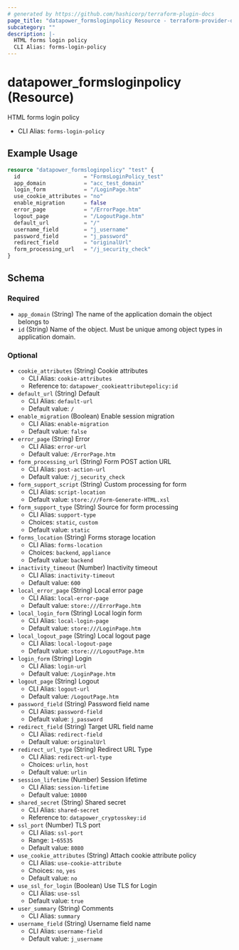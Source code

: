 ```yaml
---
# generated by https://github.com/hashicorp/terraform-plugin-docs
page_title: "datapower_formsloginpolicy Resource - terraform-provider-datapower"
subcategory: ""
description: |-
  HTML forms login policy
  CLI Alias: forms-login-policy
---
```


# datapower_formsloginpolicy (Resource)

HTML forms login policy
  - CLI Alias: `forms-login-policy`

## Example Usage

```terraform
resource "datapower_formsloginpolicy" "test" {
  id                    = "FormsLoginPolicy_test"
  app_domain            = "acc_test_domain"
  login_form            = "/LoginPage.htm"
  use_cookie_attributes = "no"
  enable_migration      = false
  error_page            = "/ErrorPage.htm"
  logout_page           = "/LogoutPage.htm"
  default_url           = "/"
  username_field        = "j_username"
  password_field        = "j_password"
  redirect_field        = "originalUrl"
  form_processing_url   = "/j_security_check"
}
```

<!-- schema generated by tfplugindocs -->
## Schema

### Required

- `app_domain` (String) The name of the application domain the object belongs to
- `id` (String) Name of the object. Must be unique among object types in application domain.

### Optional

- `cookie_attributes` (String) Cookie attributes
  - CLI Alias: `cookie-attributes`
  - Reference to: `datapower_cookieattributepolicy:id`
- `default_url` (String) Default
  - CLI Alias: `default-url`
  - Default value: `/`
- `enable_migration` (Boolean) Enable session migration
  - CLI Alias: `enable-migration`
  - Default value: `false`
- `error_page` (String) Error
  - CLI Alias: `error-url`
  - Default value: `/ErrorPage.htm`
- `form_processing_url` (String) Form POST action URL
  - CLI Alias: `post-action-url`
  - Default value: `/j_security_check`
- `form_support_script` (String) Custom processing for form
  - CLI Alias: `script-location`
  - Default value: `store:///Form-Generate-HTML.xsl`
- `form_support_type` (String) Source for form processing
  - CLI Alias: `support-type`
  - Choices: `static`, `custom`
  - Default value: `static`
- `forms_location` (String) Forms storage location
  - CLI Alias: `forms-location`
  - Choices: `backend`, `appliance`
  - Default value: `backend`
- `inactivity_timeout` (Number) Inactivity timeout
  - CLI Alias: `inactivity-timeout`
  - Default value: `600`
- `local_error_page` (String) Local error page
  - CLI Alias: `local-error-page`
  - Default value: `store:///ErrorPage.htm`
- `local_login_form` (String) Local login form
  - CLI Alias: `local-login-page`
  - Default value: `store:///LoginPage.htm`
- `local_logout_page` (String) Local logout page
  - CLI Alias: `local-logout-page`
  - Default value: `store:///LogoutPage.htm`
- `login_form` (String) Login
  - CLI Alias: `login-url`
  - Default value: `/LoginPage.htm`
- `logout_page` (String) Logout
  - CLI Alias: `logout-url`
  - Default value: `/LogoutPage.htm`
- `password_field` (String) Password field name
  - CLI Alias: `password-field`
  - Default value: `j_password`
- `redirect_field` (String) Target URL field name
  - CLI Alias: `redirect-field`
  - Default value: `originalUrl`
- `redirect_url_type` (String) Redirect URL Type
  - CLI Alias: `redirect-url-type`
  - Choices: `urlin`, `host`
  - Default value: `urlin`
- `session_lifetime` (Number) Session lifetime
  - CLI Alias: `session-lifetime`
  - Default value: `10800`
- `shared_secret` (String) Shared secret
  - CLI Alias: `shared-secret`
  - Reference to: `datapower_cryptosskey:id`
- `ssl_port` (Number) TLS port
  - CLI Alias: `ssl-port`
  - Range: `1`-`65535`
  - Default value: `8080`
- `use_cookie_attributes` (String) Attach cookie attribute policy
  - CLI Alias: `use-cookie-attribute`
  - Choices: `no`, `yes`
  - Default value: `no`
- `use_ssl_for_login` (Boolean) Use TLS for Login
  - CLI Alias: `use-ssl`
  - Default value: `true`
- `user_summary` (String) Comments
  - CLI Alias: `summary`
- `username_field` (String) Username field name
  - CLI Alias: `username-field`
  - Default value: `j_username`
